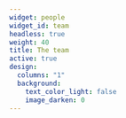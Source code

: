 ```yaml
---
widget: people
widget_id: team
headless: true
weight: 40
title: The team
active: true
design:
  columns: "1"
  background:
    text_color_light: false
    image_darken: 0
---
```

